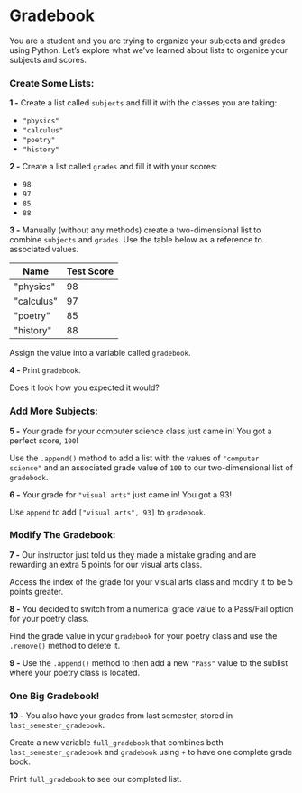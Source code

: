 <h1>Gradebook</h1>


You are a student and you are trying to organize your subjects and grades using Python. Let’s explore what we’ve learned about lists to organize your subjects and scores.

<h3>Create Some Lists:</h3>

**1 -** Create a list called ```subjects``` and fill it with the classes you are taking:

- ```"physics"```
- ```"calculus"```
- ```"poetry"```
- ```"history"```

**2 -** Create a list called ```grades``` and fill it with your scores:

- ```98```
- ```97```
- ```85```
- ```88```

**3 -** Manually (without any methods) create a two-dimensional list to combine ```subjects``` and ```grades```. Use the table below as a reference to associated values.

<table>
<thead>
  <tr>
    <th>Name</th>
    <th>Test Score</th>
  </tr>
</thead>
<tbody>
  <tr>
    <td>"physics"</td>
    <td>98</td>
  </tr>
  <tr>
    <td>"calculus"</td>
    <td>97</td>
  </tr>
  <tr>
    <td>"poetry"</td>
    <td>85</td>
  </tr>
  <tr>
    <td>"history"</td>
    <td>88</td>
  </tr>
</tbody>
</table>

Assign the value into a variable called ```gradebook```.

**4 -** Print ```gradebook```.

Does it look how you expected it would?

<h3>Add More Subjects:</h3>

**5 -** Your grade for your computer science class just came in! You got a perfect score, ```100```!

Use the ```.append()``` method to add a list with the values of ```"computer science"``` and an associated grade value of ```100``` to our two-dimensional list of ```gradebook```.

**6 -** Your grade for ```"visual arts"``` just came in! You got a 93!

Use ```append``` to add ```["visual arts", 93]``` to ```gradebook```.

<h3>Modify The Gradebook:</h3>

**7 -** Our instructor just told us they made a mistake grading and are rewarding an extra 5 points for our visual arts class.

Access the index of the grade for your visual arts class and modify it to be 5 points greater.

**8 -** You decided to switch from a numerical grade value to a Pass/Fail option for your poetry class.

Find the grade value in your ```gradebook``` for your poetry class and use the ```.remove()``` method to delete it.

**9 -** Use the ```.append()``` method to then add a new ```"Pass"``` value to the sublist where your poetry class is located.

<h3>One Big Gradebook!</h3>

**10 -** You also have your grades from last semester, stored in ```last_semester_gradebook```.

Create a new variable ```full_gradebook``` that combines both ```last_semester_gradebook``` and ```gradebook``` using ```+``` to have one complete grade book.

Print ```full_gradebook``` to see our completed list.
